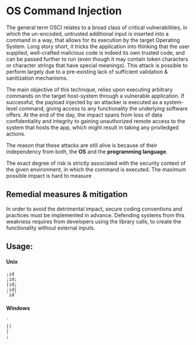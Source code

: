 # OS Command Injection
The general term OSCI relates to a broad class of critical vulnerabilities, in which the un-encoded, untrusted additional input
 is inserted into a command in a way, that allows for its execution by the target Operating System. Long story short, it tricks the application into thinking that the user supplied, well-crafted malicious code is indeed its own trusted code, and can be passed further to run (even though it may contain token characters or character strings that have special meanings). This attack is possible to perform largely due to a pre-existing lack of sufficient validation & sanitization mechanisms. 

The main objective of this technique, relies upon executing arbitrary commands on the target host-system through 
a vulnerable application. If successful, the payload injected by an attacker is executed as a system-level command, giving access to any functionality the underlying software offers. At the end of the day, the impact spans from loss of data confidentiality and integrity to gaining unauthorized remote access to the system that hosts the app, which might result in taking any priviledged actions. 

The reason that these attacks are still alive is because of their independency from both, the **OS** and the **programming language**.  

The exact degree of risk is strictly associated with the security context of the given environment, in which the command is executed.
The maximum possible impact is hard to measure

## Remedial measures & mitigation
In order to avoid the detrimental impact, secure coding conventions and practices must be implemented in advance. Defending
systems from this weakness requires from developers using the library calls, to create the functionality without external inputs.  

## Usage:
#### **Unix**
```
;id
;id;
|id;
;id|
`id`
```

#### **Windows**
```
`
||
|
;

```
